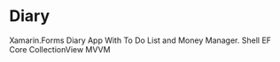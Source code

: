# Diary
Xamarin.Forms Diary App With To Do List and Money Manager.
Shell
EF Core
CollectionView
MVVM
